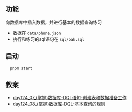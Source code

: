 ## 功能
向数据库中插入数据，并进行基本的数据查询练习
+ 数据在 `data/phone.json`
+ 执行和练习的sql语句在 `sql/bak.sql`

## 启动
```shell
  pnpm start
```

## 教案
+ [day124_07_(掌握)数据库-DQL语句-创建表和数据准备工作](/vaults/notes/day124_07_(掌握)数据库-DQL语句-创建表和数据准备工作.md)
+ [day124_08_(掌握)数据库-DQL-基本查询的规则](/vaults/notes/day124_08_(掌握)数据库-DQL-基本查询的规则.md)
